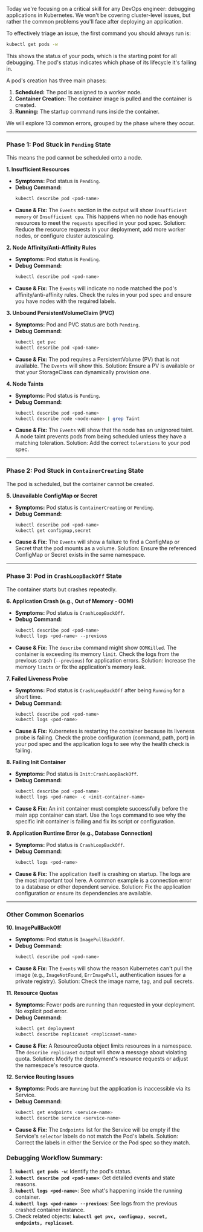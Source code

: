 Today we're focusing on a critical skill for any DevOps engineer: debugging applications in Kubernetes. We won't be covering cluster-level issues, but rather the common problems you'll face after deploying an application.

To effectively triage an issue, the first command you should always run is:
```bash
kubectl get pods -w
```
This shows the status of your pods, which is the starting point for all debugging. The pod's status indicates which phase of its lifecycle it's failing in.

A pod's creation has three main phases:
1.  **Scheduled:** The pod is assigned to a worker node.
2.  **Container Creation:** The container image is pulled and the container is created.
3.  **Running:** The startup command runs inside the container.

We will explore 13 common errors, grouped by the phase where they occur.

---

### Phase 1: Pod Stuck in `Pending` State
This means the pod cannot be scheduled onto a node.

**1. Insufficient Resources**
*   **Symptoms:** Pod status is `Pending`.
*   **Debug Command:**
    ```bash
    kubectl describe pod <pod-name>
    ```
*   **Cause & Fix:** The `Events` section in the output will show `Insufficient memory` or `Insufficient cpu`. This happens when no node has enough resources to meet the `requests` specified in your pod spec. Solution: Reduce the resource requests in your deployment, add more worker nodes, or configure cluster autoscaling.

**2. Node Affinity/Anti-Affinity Rules**
*   **Symptoms:** Pod status is `Pending`.
*   **Debug Command:**
    ```bash
    kubectl describe pod <pod-name>
    ```
*   **Cause & Fix:** The `Events` will indicate no node matched the pod's affinity/anti-affinity rules. Check the rules in your pod spec and ensure you have nodes with the required labels.

**3. Unbound PersistentVolumeClaim (PVC)**
*   **Symptoms:** Pod and PVC status are both `Pending`.
*   **Debug Command:**
    ```bash
    kubectl get pvc
    kubectl describe pod <pod-name>
    ```
*   **Cause & Fix:** The pod requires a PersistentVolume (PV) that is not available. The `Events` will show this. Solution: Ensure a PV is available or that your StorageClass can dynamically provision one.

**4. Node Taints**
*   **Symptoms:** Pod status is `Pending`.
*   **Debug Command:**
    ```bash
    kubectl describe pod <pod-name>
    kubectl describe node <node-name> | grep Taint
    ```
*   **Cause & Fix:** The `Events` will show that the node has an unignored taint. A node taint prevents pods from being scheduled unless they have a matching toleration. Solution: Add the correct `tolerations` to your pod spec.

---

### Phase 2: Pod Stuck in `ContainerCreating` State
The pod is scheduled, but the container cannot be created.

**5. Unavailable ConfigMap or Secret**
*   **Symptoms:** Pod status is `ContainerCreating` or `Pending`.
*   **Debug Command:**
    ```bash
    kubectl describe pod <pod-name>
    kubectl get configmap,secret
    ```
*   **Cause & Fix:** The `Events` will show a failure to find a ConfigMap or Secret that the pod mounts as a volume. Solution: Ensure the referenced ConfigMap or Secret exists in the same namespace.

---

### Phase 3: Pod in `CrashLoopBackOff` State
The container starts but crashes repeatedly.

**6. Application Crash (e.g., Out of Memory - OOM)**
*   **Symptoms:** Pod status is `CrashLoopBackOff`.
*   **Debug Command:**
    ```bash
    kubectl describe pod <pod-name>
    kubectl logs <pod-name> --previous
    ```
*   **Cause & Fix:** The `describe` command might show `OOMKilled`. The container is exceeding its memory `limit`. Check the logs from the previous crash (`--previous`) for application errors. Solution: Increase the memory `limits` or fix the application's memory leak.

**7. Failed Liveness Probe**
*   **Symptoms:** Pod status is `CrashLoopBackOff` after being `Running` for a short time.
*   **Debug Command:**
    ```bash
    kubectl describe pod <pod-name>
    kubectl logs <pod-name>
    ```
*   **Cause & Fix:** Kubernetes is restarting the container because its liveness probe is failing. Check the probe configuration (command, path, port) in your pod spec and the application logs to see why the health check is failing.

**8. Failing Init Container**
*   **Symptoms:** Pod status is `Init:CrashLoopBackOff`.
*   **Debug Command:**
    ```bash
    kubectl describe pod <pod-name>
    kubectl logs <pod-name> -c <init-container-name>
    ```
*   **Cause & Fix:** An init container must complete successfully before the main app container can start. Use the `logs` command to see why the specific init container is failing and fix its script or configuration.

**9. Application Runtime Error (e.g., Database Connection)**
*   **Symptoms:** Pod status is `CrashLoopBackOff`.
*   **Debug Command:**
    ```bash
    kubectl logs <pod-name>
    ```
*   **Cause & Fix:** The application itself is crashing on startup. The logs are the most important tool here. A common example is a connection error to a database or other dependent service. Solution: Fix the application configuration or ensure its dependencies are available.

---

### Other Common Scenarios

**10. ImagePullBackOff**
*   **Symptoms:** Pod status is `ImagePullBackOff`.
*   **Debug Command:**
    ```bash
    kubectl describe pod <pod-name>
    ```
*   **Cause & Fix:** The `Events` will show the reason Kubernetes can't pull the image (e.g., `ImageNotFound`, `ErrImagePull`, authentication issues for a private registry). Solution: Check the image name, tag, and pull secrets.

**11. Resource Quotas**
*   **Symptoms:** Fewer pods are running than requested in your deployment. No explicit pod error.
*   **Debug Command:**
    ```bash
    kubectl get deployment
    kubectl describe replicaset <replicaset-name>
    ```
*   **Cause & Fix:** A ResourceQuota object limits resources in a namespace. The `describe replicaset` output will show a message about violating quota. Solution: Modify the deployment's resource requests or adjust the namespace's resource quota.

**12. Service Routing Issues**
*   **Symptoms:** Pods are `Running` but the application is inaccessible via its Service.
*   **Debug Command:**
    ```bash
    kubectl get endpoints <service-name>
    kubectl describe service <service-name>
    ```
*   **Cause & Fix:** The `Endpoints` list for the Service will be empty if the Service's `selector` labels do not match the Pod's labels. Solution: Correct the labels in either the Service or the Pod spec so they match.

### Debugging Workflow Summary:
1.  **`kubectl get pods -w`**: Identify the pod's status.
2.  **`kubectl describe pod <pod-name>`**: Get detailed events and state reasons.
3.  **`kubectl logs <pod-name>`**: See what's happening inside the running container.
4.  **`kubectl logs <pod-name> --previous`**: See logs from the previous crashed container instance.
5.  Check related objects: **`kubectl get pvc, configmap, secret, endpoints, replicaset`**.